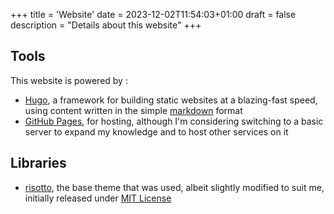 +++
title = 'Website'
date = 2023-12-02T11:54:03+01:00
draft = false
description = "Details about this website"
+++
## Tools
This website is powered by :
- [Hugo](https://gohugo.io/), a framework for building static websites at a blazing-fast speed, using content written in the simple [markdown](https://daringfireball.net/projects/markdown/) format
- [GitHub Pages](https://pages.github.com/), for hosting, although I'm considering switching to a basic server to expand my knowledge and to host other services on it

## Libraries
- [risotto](https://github.com/joeroe/risotto), the base theme that was used, albeit slightly modified to suit me, initially released under [MIT License](https://github.com/suyaseongi/suyaseongi.github.io/blob/main/themes/risotto/LICENSE)